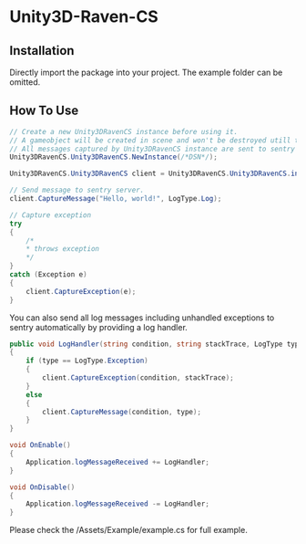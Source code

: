# Unity3D-Raven-CS

## Installation
Directly import the package into your project. The example folder can be omitted.

## How To Use
``` csharp
// Create a new Unity3DRavenCS instance before using it.
// A gameobject will be created in scene and won't be destroyed utill the game ends.
// All messages captured by Unity3DRavenCS instance are sent to sentry server asynchronously without blocking the main thread.
Unity3DRavenCS.Unity3DRavenCS.NewInstance(/*DSN*/);

Unity3DRavenCS.Unity3DRavenCS client = Unity3DRavenCS.Unity3DRavenCS.instance;

// Send message to sentry server.
client.CaptureMessage("Hello, world!", LogType.Log);

// Capture exception
try
{
    /*
    * throws exception
    */
}
catch (Exception e)
{
    client.CaptureException(e);
}
```


You can also send all log messages including unhandled exceptions to sentry automatically by providing a log handler.
``` csharp
public void LogHandler(string condition, string stackTrace, LogType type)
{
    if (type == LogType.Exception)
    {
        client.CaptureException(condition, stackTrace);
    }
    else
    {
        client.CaptureMessage(condition, type);
    }
}

void OnEnable()
{
    Application.logMessageReceived += LogHandler;
}

void OnDisable()
{
    Application.logMessageReceived -= LogHandler;
}
```

Please check the /Assets/Example/example.cs for full example.
